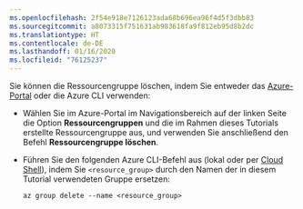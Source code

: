 ```yaml
---
ms.openlocfilehash: 2f54e918e7126123ada68b696ea96f4d5f3dbb83
ms.sourcegitcommit: a8073315f751631ab983618fa9f812eb95d8b2dc
ms.translationtype: HT
ms.contentlocale: de-DE
ms.lasthandoff: 01/16/2020
ms.locfileid: "76125237"
---
```

Sie können die Ressourcengruppe löschen, indem Sie entweder das [Azure-Portal](https://portal.azure.com) oder die Azure CLI verwenden:

- Wählen Sie im Azure-Portal im Navigationsbereich auf der linken Seite die Option **Ressourcengruppen** und die im Rahmen dieses Tutorials erstellte Ressourcengruppe aus, und verwenden Sie anschließend den Befehl **Ressourcengruppe löschen**.

- Führen Sie den folgenden Azure CLI-Befehl aus (lokal oder per [Cloud Shell](/cloud-shell/overview)), indem Sie `<resource_group>` durch den Namen der in diesem Tutorial verwendeten Gruppe ersetzen:

    ```azurecli
    az group delete --name <resource_group>
    ```
